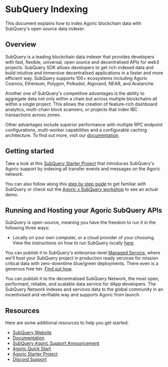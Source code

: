 # SubQuery Indexing

This document explains how to index Agoric blockchain data with SubQuery's open source data indexer.

## Overview

SubQuery is a leading blockchain data indexer that provides developers with fast, flexible, universal, open source and decentralised APIs for web3 projects. SubQuery SDK allows developers to get rich indexed data and build intuitive and immersive decentralised applications in a faster and more efficient way. SubQuery supports 100+ ecosystems including Agoric Cosmos, Ethereum, Polygon, Polkadot, Algorand, NEAR, and Avalanche.

Another one of SubQuery's competitive advantages is the ability to aggregate data not only within a chain but across multiple blockchains all within a single project. This allows the creation of feature-rich dashboard analytics, multi-chain block scanners, or projects that index IBC transactions across zones.

Other advantages include superior performance with multiple RPC endpoint configurations, multi-worker capabilities and a configurable caching architecture. To find out more, visit our [documentation](https://academy.subquery.network/).

## Getting started
Take a look at this [SubQuery Starter Project](https://github.com/subquery/cosmos-subql-starter/tree/main/Agoric/agoric-starter) that introduces SubQuery's Agoric support by indexing all transfer events and messages on the Agoric network.

You can also follow along this [step by step guide](https://academy.subquery.network/quickstart/quickstart_chains/cosmos-agoric.html) to get familiar with SubQuery or check out the [Agoric x SubQuery workshop](https://www.youtube.com/watch?v=QC5wQOcWynU) to see an actual demo.

## Running and Hosting your Agoric SubQuery APIs
SubQuery is open-source, meaning you have the freedom to run it in the following three ways:

* Locally on your own computer, or a cloud provider of your choosing. View the instructions on how to run SubQuery locally [here](https://academy.subquery.network/run_publish/run.html).

You can publish it to SubQuery's enterprise-level [Managed Service](https://managedservice.subquery.network/login), where we'll host your SubQuery project in production ready services for mission critical data with zero-downtime blue/green deployments. There even is a generous free tier. [Find out how](https://academy.subquery.network/run_publish/publish.html).

You can publish it to the decentralised SubQuery Network, the most open, performant, reliable, and scalable data service for dApp developers. The SubQuery Network indexes and services data to the global community in an incentivised and verifiable way and supports Agoric from launch.

## Resources
Here are some additional resources to help you get started:
* [SubQuery Website](https://subquery.network/?utm_source=agoric&utm_medium=partner-docs)
* [Documentation](https://academy.subquery.network/?utm_source=agoric&utm_medium=partner-docs)
* [SubQuery Agoric Support Announcement](https://subquery.medium.com/subquery-now-supports-builders-on-agoric-with-fast-data-indexing-27da34a9050c?utm_source=agoric&utm_medium=partner-docs)
* [Agoric Quick Start](https://academy.subquery.network/quickstart/quickstart_chains/cosmos-agoric.html?utm_source=agoric&utm_medium=partner-docs)
* [Agoric Starter Project](https://github.com/subquery/cosmos-subql-starter/tree/main/Agoric/agoric-starter?utm_source=agoric&utm_medium=partner-docs)
* [Discord Support](https://discord.com/invite/subquery/?utm_source=agoric&utm_medium=partner-docs)